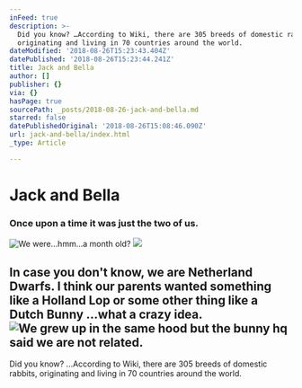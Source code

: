 ```yaml
---
inFeed: true
description: >-
  Did you know? …According to Wiki, there are 305 breeds of domestic rabbits,
  originating and living in 70 countries around the world. 
dateModified: '2018-08-26T15:23:43.404Z'
datePublished: '2018-08-26T15:23:44.241Z'
title: Jack and Bella
author: []
publisher: {}
via: {}
hasPage: true
sourcePath: _posts/2018-08-26-jack-and-bella.md
starred: false
datePublishedOriginal: '2018-08-26T15:08:46.090Z'
url: jack-and-bella/index.html
_type: Article

---
```

# Jack and Bella

### Once upon a time it was just the two of us.
![We were...hmm...a month old?](https://the-grid-user-content.s3-us-west-2.amazonaws.com/e217328a-d23a-4ce4-9042-e2c991afbdd4.jpg)
![](https://the-grid-user-content.s3-us-west-2.amazonaws.com/27bf866d-2849-4577-b56a-131dd38940aa.jpg)

## In case you don't know, we are Netherland Dwarfs. I think our parents wanted something like a Holland Lop or some other thing like a Dutch Bunny ...what a crazy idea. ![We grew up in the same hood but the bunny hq said we are not related. ](https://s3-us-west-2.amazonaws.com/the-grid-img/p/ee7ad85891a06d3c71e3cf2d7d4cdd362c720b48.jpg)

Did you know? ...According to Wiki, there are 305 breeds of domestic rabbits, originating and living in 70 countries around the world.